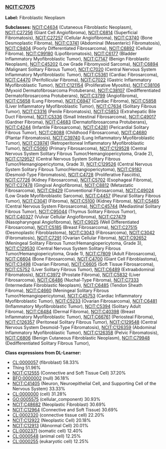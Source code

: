 
### [NCIT:C7075](http://purl.obolibrary.org/obo/NCIT_C7075)
**Label:** Fibroblastic Neoplasm

**Subclasses:** [NCIT:C4634](http://purl.obolibrary.org/obo/NCIT_C4634) (Cutaneous Fibroblastic Neoplasm), [NCIT:C27256](http://purl.obolibrary.org/obo/NCIT_C27256) (Giant Cell Angiofibroma), [NCIT:C6814](http://purl.obolibrary.org/obo/NCIT_C6814) (Superficial Fibromatosis), [NCIT:C27257](http://purl.obolibrary.org/obo/NCIT_C27257) (Cellular Angiofibroma), [NCIT:C3740](http://purl.obolibrary.org/obo/NCIT_C3740) (Bone Desmoplastic Fibroma), [NCIT:C3741](http://purl.obolibrary.org/obo/NCIT_C3741) (Abdominal (Mesenteric) Fibromatosis), [NCIT:C9404](http://purl.obolibrary.org/obo/NCIT_C9404) (Poorly Differentiated Fibrosarcoma), [NCIT:C6892](http://purl.obolibrary.org/obo/NCIT_C6892) (Cellular Fibroma), [NCIT:C99180](http://purl.obolibrary.org/obo/NCIT_C99180) (Lipofibromatosis), [NCIT:C6177](http://purl.obolibrary.org/obo/NCIT_C6177) (Bladder Inflammatory Myofibroblastic Tumor), [NCIT:C7147](http://purl.obolibrary.org/obo/NCIT_C7147) (Benign Fibroblastic Neoplasm), [NCIT:C45202](http://purl.obolibrary.org/obo/NCIT_C45202) (Low Grade Fibromyxoid Sarcoma), [NCIT:C6894](http://purl.obolibrary.org/obo/NCIT_C6894) (Malignant Solitary Fibrous Tumor), [NCIT:C7020](http://purl.obolibrary.org/obo/NCIT_C7020) (Central Nervous System Inflammatory Myofibroblastic Tumor), [NCIT:C5361](http://purl.obolibrary.org/obo/NCIT_C5361) (Cardiac Fibrosarcoma), [NCIT:C4470](http://purl.obolibrary.org/obo/NCIT_C4470) (Perifollicular Fibroma), [NCIT:C7022](http://purl.obolibrary.org/obo/NCIT_C7022) (Gastric Inflammatory Myofibroblastic Tumor), [NCIT:C121154](http://purl.obolibrary.org/obo/NCIT_C121154) (Proliferative Myositis), [NCIT:C38106](http://purl.obolibrary.org/obo/NCIT_C38106) (Myxoid Dermatofibrosarcoma Protuberans), [NCIT:C38107](http://purl.obolibrary.org/obo/NCIT_C38107) (Dedifferentiated Dermatofibrosarcoma Protuberans), [NCIT:C3799](http://purl.obolibrary.org/obo/NCIT_C3799) (Angiofibroma), [NCIT:C5658](http://purl.obolibrary.org/obo/NCIT_C5658) (Lung Fibroma), [NCIT:C6947](http://purl.obolibrary.org/obo/NCIT_C6947) (Cardiac Fibroma), [NCIT:C5858](http://purl.obolibrary.org/obo/NCIT_C5858) (Liver Inflammatory Myofibroblastic Tumor), [NCIT:C7634](http://purl.obolibrary.org/obo/NCIT_C7634) (Solitary Fibrous Tumor), [NCIT:C3316](http://purl.obolibrary.org/obo/NCIT_C3316) (Penile Fibromatosis), [NCIT:C5853](http://purl.obolibrary.org/obo/NCIT_C5853) (Extrahepatic Bile Duct Fibroma), [NCIT:C5336](http://purl.obolibrary.org/obo/NCIT_C5336) (Small Intestinal Fibrosarcoma), [NCIT:C49017](http://purl.obolibrary.org/obo/NCIT_C49017) (Gardner Fibroma), [NCIT:C4683](http://purl.obolibrary.org/obo/NCIT_C4683) (Dermatofibrosarcoma Protuberans), [NCIT:C4244](http://purl.obolibrary.org/obo/NCIT_C4244) (Infantile Fibrosarcoma), [NCIT:C4281](http://purl.obolibrary.org/obo/NCIT_C4281) (Pericardial Solitary Fibrous Tumor), [NCIT:C8088](http://purl.obolibrary.org/obo/NCIT_C8088) (Childhood Fibrosarcoma), [NCIT:C4680](http://purl.obolibrary.org/obo/NCIT_C4680) (Plantar Fibromatosis), [NCIT:C39740](http://purl.obolibrary.org/obo/NCIT_C39740) (Lung Inflammatory Myofibroblastic Tumor), [NCIT:C39741](http://purl.obolibrary.org/obo/NCIT_C39741) (Retroperitoneal Inflammatory Myofibroblastic Tumor), [NCIT:C5060](http://purl.obolibrary.org/obo/NCIT_C5060) (Primary Fibrosarcoma), [NCIT:C129528](http://purl.obolibrary.org/obo/NCIT_C129528) (Central Nervous System Solitary Fibrous Tumor/Hemangiopericytoma, Grade 2), [NCIT:C129527](http://purl.obolibrary.org/obo/NCIT_C129527) (Central Nervous System Solitary Fibrous Tumor/Hemangiopericytoma, Grade 3), [NCIT:C129526](http://purl.obolibrary.org/obo/NCIT_C129526) (Central Nervous System Solitary Fibrous Tumor/Hemangiopericytoma), [NCIT:C9182](http://purl.obolibrary.org/obo/NCIT_C9182) (Desmoid-Type Fibromatosis), [NCIT:C4728](http://purl.obolibrary.org/obo/NCIT_C4728) (Proliferative Fasciitis), [NCIT:C7726](http://purl.obolibrary.org/obo/NCIT_C7726) (Kidney Fibrosarcoma), [NCIT:C5702](http://purl.obolibrary.org/obo/NCIT_C5702) (Esophageal Fibroma), [NCIT:C27478](http://purl.obolibrary.org/obo/NCIT_C27478) (Gingival Angiofibroma), [NCIT:C8812](http://purl.obolibrary.org/obo/NCIT_C8812) (Metastatic Fibrosarcoma), [NCIT:C9429](http://purl.obolibrary.org/obo/NCIT_C9429) (Conventional Fibrosarcoma), [NCIT:C49024](http://purl.obolibrary.org/obo/NCIT_C49024) (Low Grade Myofibroblastic Sarcoma), [NCIT:C4457](http://purl.obolibrary.org/obo/NCIT_C4457) (Pleural Solitary Fibrous Tumor), [NCIT:C3041](http://purl.obolibrary.org/obo/NCIT_C3041) (Fibroma), [NCIT:C5100](http://purl.obolibrary.org/obo/NCIT_C5100) (Kidney Fibroma), [NCIT:C5465](http://purl.obolibrary.org/obo/NCIT_C5465) (Central Nervous System Fibrosarcoma), [NCIT:C45744](http://purl.obolibrary.org/obo/NCIT_C45744) (Mediastinal Solitary Fibrous Tumor), [NCIT:C95044](http://purl.obolibrary.org/obo/NCIT_C95044) (Thymus Solitary Fibrous Tumor), [NCIT:C40327](http://purl.obolibrary.org/obo/NCIT_C40327) (Vulvar Cellular Angiofibroma), [NCIT:C27479](http://purl.obolibrary.org/obo/NCIT_C27479) (Nasopharyngeal Angiofibroma), [NCIT:C9025](http://purl.obolibrary.org/obo/NCIT_C9025) (Well Differentiated Fibrosarcoma), [NCIT:C5185](http://purl.obolibrary.org/obo/NCIT_C5185) (Breast Fibrosarcoma), [NCIT:C27515](http://purl.obolibrary.org/obo/NCIT_C27515) (Desmoplastic Fibroblastoma), [NCIT:C3043](http://purl.obolibrary.org/obo/NCIT_C3043) (Fibrosarcoma), [NCIT:C3042](http://purl.obolibrary.org/obo/NCIT_C3042) (Fibromatosis), [NCIT:C7291](http://purl.obolibrary.org/obo/NCIT_C7291) (Ovarian Cellular Fibroma), [NCIT:C92652](http://purl.obolibrary.org/obo/NCIT_C92652) (Meningeal Solitary Fibrous Tumor/Hemangiopericytoma, Grade 3), [NCIT:C129530](http://purl.obolibrary.org/obo/NCIT_C129530) (Central Nervous System Solitary Fibrous Tumor/Hemangiopericytoma, Grade 1), [NCIT:C7809](http://purl.obolibrary.org/obo/NCIT_C7809) (Adult Fibrosarcoma), [NCIT:C6604](http://purl.obolibrary.org/obo/NCIT_C6604) (Bone Fibrosarcoma), [NCIT:C4700](http://purl.obolibrary.org/obo/NCIT_C4700) (Giant Cell Fibroblastoma), [NCIT:C3498](http://purl.obolibrary.org/obo/NCIT_C3498) (Ovarian Fibroma), [NCIT:C6605](http://purl.obolibrary.org/obo/NCIT_C6605) (Soft Tissue Fibrosarcoma), [NCIT:C5752](http://purl.obolibrary.org/obo/NCIT_C5752) (Liver Solitary Fibrous Tumor), [NCIT:C6489](http://purl.obolibrary.org/obo/NCIT_C6489) (Extraabdominal Fibromatosis), [NCIT:C3972](http://purl.obolibrary.org/obo/NCIT_C3972) (Prostate Fibroma), [NCIT:C5832](http://purl.obolibrary.org/obo/NCIT_C5832) (Liver Fibrosarcoma), [NCIT:C6486](http://purl.obolibrary.org/obo/NCIT_C6486) (Nuchal-Type Fibroma), [NCIT:C7333](http://purl.obolibrary.org/obo/NCIT_C7333) (Intermediate Fibroblastic Neoplasm), [NCIT:C6485](http://purl.obolibrary.org/obo/NCIT_C6485) (Tendon Sheath Fibroma), [NCIT:C4660](http://purl.obolibrary.org/obo/NCIT_C4660) (Meningeal Solitary Fibrous Tumor/Hemangiopericytoma), [NCIT:C45753](http://purl.obolibrary.org/obo/NCIT_C45753) (Cardiac Inflammatory Myofibroblastic Tumor), [NCIT:C5233](http://purl.obolibrary.org/obo/NCIT_C5233) (Ovarian Fibrosarcoma), [NCIT:C6481](http://purl.obolibrary.org/obo/NCIT_C6481) (Inflammatory Myofibroblastic Tumor), [NCIT:C5394](http://purl.obolibrary.org/obo/NCIT_C5394) (Solitary Adult Fibroma), [NCIT:C6484](http://purl.obolibrary.org/obo/NCIT_C6484) (Dermal Fibroma), [NCIT:C40398](http://purl.obolibrary.org/obo/NCIT_C40398) (Breast Inflammatory Myofibroblastic Tumor), [NCIT:C66761](http://purl.obolibrary.org/obo/NCIT_C66761) (Periosteal Fibroma), [NCIT:C126357](http://purl.obolibrary.org/obo/NCIT_C126357) (Peritoneal Solitary Fibrous Tumor), [NCIT:C129548](http://purl.obolibrary.org/obo/NCIT_C129548) (Central Nervous System Desmoid-Type Fibromatosis), [NCIT:C126359](http://purl.obolibrary.org/obo/NCIT_C126359) (Abdominal Inflammatory Myofibroblastic Tumor), [NCIT:C126358](http://purl.obolibrary.org/obo/NCIT_C126358) (Pelvic Fibromatosis), [NCIT:C6806](http://purl.obolibrary.org/obo/NCIT_C6806) (Benign Cutaneous Fibroblastic Neoplasm), [NCIT:C79948](http://purl.obolibrary.org/obo/NCIT_C79948) (Dedifferentiated Solitary Fibrous Tumor), 

**Class expressions from DL-Learner:**

- [CL:0000057](http://purl.obolibrary.org/obo/CL_0000057) (fibroblast) 58.33%
- Thing 51.96%
- [NCIT:C12555](http://purl.obolibrary.org/obo/NCIT_C12555) (Connective and Soft Tissue Cell) 37.20%
- [BFO:0000002](http://purl.obolibrary.org/obo/BFO_0000002) (null) 36.18%
- [NCIT:C41405](http://purl.obolibrary.org/obo/NCIT_C41405) (Neuron, Neuroepithelial Cell, and Supporting Cell of the Nervous System) 33.33%
- [CL:0000000](http://purl.obolibrary.org/obo/CL_0000000) (cell) 31.28%
- [GO:0005575](http://purl.obolibrary.org/obo/GO_0005575) (cellular_component) 30.93%
- [NCIT:C48682](http://purl.obolibrary.org/obo/NCIT_C48682) (Neoplastic Fibroblast) 30.69%
- [NCIT:C12964](http://purl.obolibrary.org/obo/NCIT_C12964) (Connective and Soft Tissue) 30.69%
- [CL:0002320](http://purl.obolibrary.org/obo/CL_0002320) (connective tissue cell) 22.20%
- [NCIT:C12922](http://purl.obolibrary.org/obo/NCIT_C12922) (Neoplastic Cell) 20.18%
- [NCIT:C12913](http://purl.obolibrary.org/obo/NCIT_C12913) (Abnormal Cell) 20.01%
- [CL:0002371](http://purl.obolibrary.org/obo/CL_0002371) (somatic cell) 12.40%
- [CL:0000548](http://purl.obolibrary.org/obo/CL_0000548) (animal cell) 12.25%
- [CL:0000255](http://purl.obolibrary.org/obo/CL_0000255) (eukaryotic cell) 12.25%


